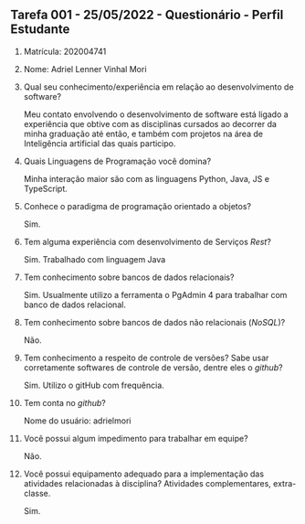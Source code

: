 ## Tarefa 001 - 25/05/2022 - Questionário - Perfil Estudante

1. Matrícula: 202004741

2. Nome: Adriel Lenner Vinhal Mori

3. Qual seu conhecimento/experiência em relação ao desenvolvimento de software?

	Meu contato envolvendo o desenvolvimento de software está ligado a experiência que 
obtive com as disciplinas cursados ao decorrer da minha graduação até então, e também com projetos na área 
de Inteligência artificial das quais participo.

4. Quais Linguagens de Programação você domina?

	Minha interação maior são com as linguagens Python, Java, JS e TypeScript. 

5. Conhece o paradigma de programação orientado a objetos?

	Sim.

6. Tem alguma experiência com desenvolvimento de Serviços _Rest_?

	Sim. Trabalhado com linguagem Java

7. Tem conhecimento sobre bancos de dados relacionais?

	Sim. Usualmente utilizo a ferramenta o PgAdmin 4 para trabalhar com banco de dados relacional.

8. Tem conhecimento sobre bancos de dados não relacionais (_NoSQL_)?

	Não.

9. Tem conhecimento a respeito de controle de versões? Sabe usar corretamente softwares de controle de versão, dentre eles o _github_?

	Sim. Utilizo o gitHub com frequência.

10. Tem conta no _github_?

	Nome do usuário: adrielmori

10. Você possui algum impedimento para trabalhar em equipe?

	Não.

11. Você possui equipamento adequado para a implementação das atividades relacionadas à disciplina? Atividades complementares, extra-classe.

	Sim.

